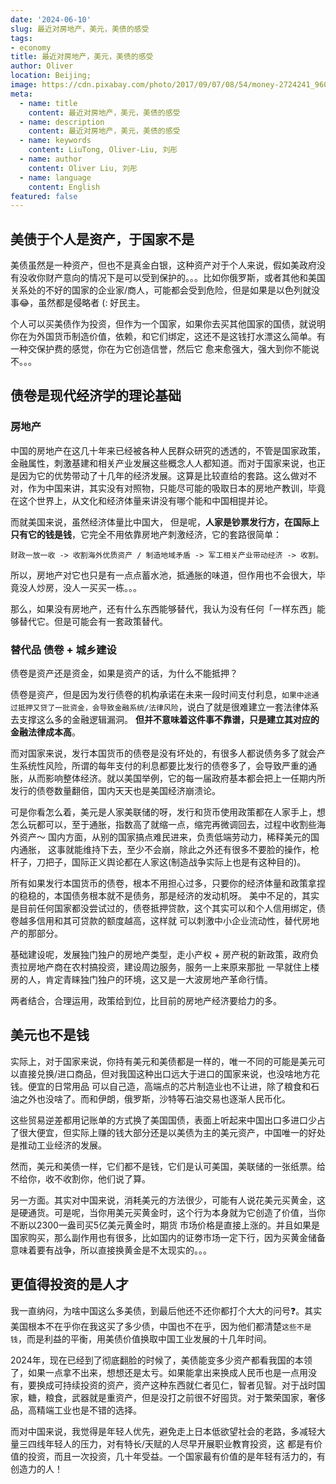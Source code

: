 ```yaml
---
date: '2024-06-10'
slug: 最近对房地产，美元，美债的感受
tags:
- economy
title: 最近对房地产，美元，美债的感受
author: Oliver
location: Beijing;
image: https://cdn.pixabay.com/photo/2017/09/07/08/54/money-2724241_960_720.jpg
meta:
  - name: title
    content: 最近对房地产，美元，美债的感受
  - name: description
    content: 最近对房地产，美元，美债的感受
  - name: keywords
    content: LiuTong, Oliver-Liu, 刘彤
  - name: author
    content: Oliver Liu, 刘彤
  - name: language
    content: English
featured: false
---
```



## 美债于个人是资产，于国家不是

美债虽然是一种资产，但也不是真金白银，这种资产对于个人来说，假如美政府没有没收你财产意向的情况下是可以受到保护的。。。比如你俄罗斯，或者其他和美国关系处的不好的国家的企业家/商人，可能都会受到危险，但是如果是以色列就没事😂，虽然都是侵略者 (: 好民主。

个人可以买美债作为投资，但作为一个国家，如果你去买其他国家的国债，就说明你在为外国货币制造价值，依赖，和它们绑定，这还不是这钱打水漂这么简单。有一种交保护费的感觉，你在为它创造信誉，然后它
愈来愈强大，强大到你不能说不。。。

## 债卷是现代经济学的理论基础

### 房地产
中国的房地产在这几十年来已经被各种人民群众研究的透透的，不管是国家政策，金融属性，刺激基建和相关产业发展这些概念人人都知道。而对于国家来说，也正是因为它的优势带动了十几年的经济发展。这算是比较直给的套路。这么做对不对，作为中国来讲，其实没有对照物，只能尽可能的吸取日本的房地产教训，毕竟在这个世界上，从文化和经济体量来讲没有哪个能和中国相提并论。

而就美国来说，虽然经济体量比中国大，
但是呢，**人家是钞票发行方，在国际上只有它的钱是钱**，它完全不用依靠房地产刺激经济，它的套路很简单：

`财政一放一收 -> 收割海外优质资产 / 制造地域矛盾 -> 军工相关产业带动经济 -> 收割。`

所以，房地产对它也只是有一点点蓄水池，抵通胀的味道，但作用也不会很大，毕竟没人炒房，没人一买买一栋。。。

那么，如果没有房地产，还有什么东西能够替代，我认为没有任何「一样东西」能够替代它。但是可能会有一套政策替代。

### 替代品 债卷 + 城乡建设

债卷是资产还是资金，如果是资产的话，为什么不能抵押？

债卷是资产，但是因为发行债卷的机构承诺在未来一段时间支付利息，`如果中途通过抵押又贷了一批资金，会导致金融系统/法律风险`，说白了就是很难建立一套法律体系去支撑这么多的金融逻辑漏洞。
**但并不意味着这件事不靠谱，只是建立其对应的金融法律成本高**。


而对国家来说，发行本国货币的债卷是没有坏处的，有很多人都说债务多了就会产生系统性风险，所谓的每年支付的利息都要比发行的债卷多了，会导致严重的通胀，从而影响整体经济。就以美国举例，它的每一届政府基本都会把上一任期内所发行的债卷数量翻倍，国内天天也是美国经济崩溃论。


可是你看怎么着，美元是人家美联储的呀，发行和货币使用政策都在人家手上，想怎么玩都可以，至于通胀，指数高了就缩一点，缩完再微调回去，过程中收割些海外资产～ 国内方面，从别的国家搞点难民进来，负责低端劳动力，稀释美元的国内通胀，
这事就能维持下去，至少不会崩，除此之外还有很多不要脸的操作，枪杆子，刀把子，国际正义舆论都在人家这(制造战争实际上也是有这种目的)。

所有如果发行本国货币的债卷，根本不用担心过多，只要你的经济体量和政策拿捏的稳稳的，本国债务根本就不是债务，那是经济的发动机呀。
美中不足的，其实是目前任何国家都没尝试过的，债卷抵押贷款，这个其实可以和个人信用绑定，债卷越多信用和其可贷款的额度越高，这样就
可以刺激中小企业流动性，替代房地产的那部分。


基础建设呢，发展独门独户的房地产类型，走小产权 + 房产税的新政策，政府负责拉房地产商在农村搞投资，建设周边服务，服务一上来原来那批
一早就住上楼房的人，肯定青睐独门独户的环境，这又是一大波房地产革命行情。

两者结合，合理运用，政策给到位，比目前的房地产经济要给力的多。

## 美元也不是钱

实际上，对于国家来说，你持有美元和美债都是一样的，唯一不同的可能是美元可以直接兑换/进口商品，但对我国这种出口远大于进口的国家来说，也没啥地方花钱。便宜的日常用品
可以自己造，高端点的芯片制造业也不让进，除了粮食和石油之外也没啥了。而和伊朗，俄罗斯，沙特等石油交易也逐渐人民币化。

这些贸易逆差都用记账单的方式换了美国国债，表面上听起来中国出口多进口少占了很大便宜，但实际上赚的钱大部分还是以美债为主的美元资产，中国唯一的好处是推动工业经济的发展。

然而，美元和美债一样，它们都不是钱，它们是认可美国，美联储的一张纸票。给不给你，收不收割你，他们说了算。

另一方面。其实对中国来说，消耗美元的方法很少，可能有人说花美元买黄金，这是硬通货。可是呢，当你用美元买黄金时，这个行为本身就为它创造了价值，当你不断以2300一盎司买5亿美元黄金时，期货
市场价格是直接上涨的。并且如果是国家购买，那么副作用也有很多，比如国内的证劵市场一定下行，因为买黄金储备意味着要有战争，所以直接换黄金是不太现实的。。。


## 更值得投资的是人才

我一直纳闷，为啥中国这么多美债，到最后他还不还你都打个大大的问号❓。其实美国根本不在乎你在我这买了多少债，中国也不在乎，因为他们都清楚`这些不是钱`，而是利益的平衡，用美债价值换取中国工业发展的十几年时间。

2024年，现在已经到了彻底翻脸的时候了，美债能变多少资产都看我国的本领了，如果一点拿不出来，想想还是太亏。如果能拿出来换成人民币也是一点用没有，要换成可持续投资的资产，资产这种东西就仁者见仁，智者见智。对于战时国家，糖，粮食，武器就是重资产，但是没打之前很不好囤货。对于繁荣国家，奢侈品，高精端工业也是不错的选择。

而对中国来说，我觉得是年轻人优先，避免走上日本低欲望社会的老路，多减轻大量三四线年轻人的压力，对有特长/天赋的人尽早开展职业教育投资，这
都是有价值的投资，而且一次投资，几十年受益。一个国家最有价值的是年轻有活力的，有创造力的人！
